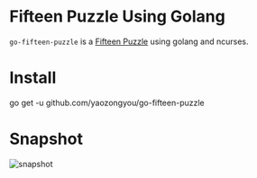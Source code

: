 # Fifteen Puzzle Using Golang
`go-fifteen-puzzle` is a [Fifteen Puzzle](https://en.wikipedia.org/wiki/Fifteen_puzzle) using golang and ncurses.

# Install
go get -u github.com/yaozongyou/go-fifteen-puzzle

# Snapshot
![snapshot](https://raw.githubusercontent.com/yaozongyou/go-fifteen-puzzle/master/snapshot.png)
